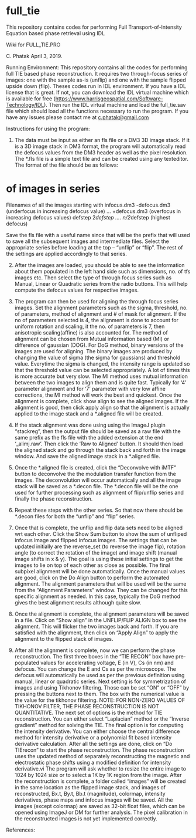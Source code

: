 full_tie
========

This repository contains codes for performing Full Transport-of-Intensity Equation based phase retrieval using IDL

Wiki for FULL_TIE.PRO

C. Phatak
April 3, 2019.

Running Environment:
This repository contains all the codes for performing full TIE based phase reconstruction. It requires two through-focus series of images: one with the sample as-is (unflip) and one with the sample flipped upside down (flip). Theses codes run in IDL environment. If you have a IDL license that is great. If not, you can download the IDL virtual machine which is available for free (https://www.harrisgeospatial.com/Software-Technology/IDL). Then run the IDL virtual machine and load the full_tie.sav file which should load all the functions necessary to run the program. If you have any issues please contact me at c.phatak@gmail.com

Instructions for using the program:
1) The data must be input as either an fls file or a DM3 3D image stack. If it is a 3D image stack in DM3 format, the program will automatically read the defocus values from the DM3 header as well as the pixel resolution. 
The *.fls file is a simple text file and can be created using any texteditor. The format of the file should be as follows:

# of images in series
Filenames of all the images starting with infocus.dm3
-defocus.dm3 (underfocus in increasing defocus value)
…
+defocus.dm3 (overfocus in increasing defocus values)
defstep
2*defstep
....
n/2*defstep (highest defocus)

Save the fls file with a useful name since that will be the prefix that will used to save all the subsequent images and intermediate files. Select the appropriate series before loading at the top – “unflip” or “flip”. The rest of the settings are applied accordingly to that series. 

2) After the images are loaded, you should be able to see the information about them populated in the left hand side such as dimensions, no. of tfs images etc. Then select the type of through focus series such as Manual, Linear or Quadratic series from the radio buttons. This will help compute the defocus values for respective images.

3) The program can then be used for aligning the through focus series images. Set the alignment parameters such as the sigma, threshold, no. of parameters, method of alignment and # of mask for alignment. If the no of parameters selected is 4, the alignment is done to account for uniform rotation and scaling, it the no. of parameters is 7, then anisotropic scaling(affine) is also accounted for. The method of alignment can be chosen from Mutual information based (MI) or difference of gaussian (DOG). For DoG method, binary versions of the images are used for aligning. The binary images are produced by changing the value of sigma (the sigma for gaussians) and threshold value. Everytime the sigma is changed, the intensity range is updated so that the threshold value can be selected appropriately. A lot of times this is more accurate but very slow. The MI method uses mutual information between the two images to align them and is quite fast. Typically for ‘4’ parameter alignment and for ‘7’ parameter with very low affine corrections, the MI method will work the best and quickest. Once the alignment is complete, click show align to see the aligned images. If the alignment is good, then click apply align so that the alignment is actually applied to the image stack and a *.aligned file will be created. 

4) If the stack alignment was done using using the ImageJ plugin “stackreg”, then the output file should be saved as a raw file with the same prefix as the fls file with the added extension at the end ‘_alimj.raw’. Then click the ‘Raw to Aligned’ button. It should then load the aligned stack and go through the stack back and forth in the image window. And save the aligned image stack in a *.aligned file. 

5) Once the *.aligned file is created, click the “Deconvolve with iMTF” button to deconvolve the the modulation transfer function from the images. The deconvolution will occur automatically and all the image stack will be saved as a *.decon file. The *.decon file will be the one used for further processing such as alignment of flip/unflip series and finally the phase reconstruction.

6) Repeat these steps with the other series. So that now there should be *.decon files for both the “unflip” and “flip” series.

7) Once that is complete, the unflip and flip data sets need to be aligned wrt each other. Click the Show Sum button to show the sum of unfliped infocus image and flipped infocus images. The settings that can be updated initially are the reverse_set (to reverse the image flip), rotation angle (to correct the rotation of the image) and image shift (manual image shifts in x & y). The goal is using these initial settings to get the images to lie on top of each other as close as possible. The final subpixel alignment will be done automatically. Once the manual values are good, click on the Do Align button to perform the automated alignment. The alignment parameters that will be used will be the same from the “Alignment Parameters” window. They can be changed for this specific alignment as needed. In this case, typically the DoG method gives the best alignment results although quite slow. 

8) Once the alignment is complete, the alignment parameters will be saved in a file. Click on “Show align” in the UNFLIP/FLIP ALIGN box to see the alignment. This will flicker the two images back and forth. If you are satisfied with the alignment, then click on “Apply Align” to apply the alignment to the flipped stack of images. 

9) After all the alignment is complete, now we can perform the phase reconstruction. The first three boxes in the “TIE RECON” box have pre-populated values for accelerating voltage, E (in V), Cs (in nm) and defocus. You can change the E and Cs as per the microscope. The defocus will automatically be used as per the previous definition using manual, linear or quadratic series. Next setting is for symmetrization  of images and using Tikhonov filtering. Those can be set “ON” or “OFF” by pressing the buttons next to them. The box with the numerical value is the value for the tikhonov filtering. NOTE: FOR NON-ZERO VALUES OF TIKHONOV FILTER, THE PHASE RECONSTRUCTION IS NOT QUANTITATIVE.
The next set of options is the method for TIE reconstruction. You can either select “Laplacian” method or the “Inverse gradient” method for solving the TIE. The final option is for computing the intensity derivative. You can either choose the central difference method for intensity derivative or a polynomial fit based intensity derivative calculation. After all the settings are done, click on “Do TIErecon” to start the phase reconstruction. The phase reconstruction uses the updated method of separately reconstructing the magnetic and electrostatic phase shifts using a modified definition for intensity derivative.vi The program will ask whether to resize the entire image to 1024 by 1024 size or to select a 1K by 1K  region from the image. After the reconstruction is complete, a folder called “images” will be created in the same location as the flipped image stack, and images of reconstructed, Bx.t, By.t, Bb.t (magnitude), colormap, intensity derivatives, phase maps and infocus images will be saved. All the images (except colormap) are saved as 32-bit float files, which can be opened using ImageJ or DM for further analysis. The pixel calibration in the reconstructed images is not yet implemented correctly. 

References:
